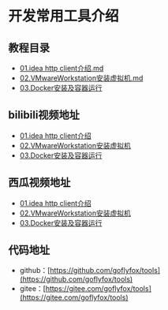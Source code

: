 # 开发常用工具介绍

## 教程目录

* [01.idea http client介绍.md](doc/01.idea-http-client.md)
* [02.VMwareWorkstation安装虚拟机.md](doc/02.vmware.md)
* [03.Docker安装及容器运行](doc/03.docker.md)

## bilibili视频地址

* [01.idea http client介绍](https://www.bilibili.com/video/BV12V411f7ab/)
* [02.VMwareWorkstation安装虚拟机](https://www.bilibili.com/video/BV16t4y1m7a7/)
* [03.Docker安装及容器运行](https://www.bilibili.com/video/BV1Vc411h7h1/)


## 西瓜视频地址

* [01.idea http client介绍](https://www.ixigua.com/i6810402237899080206/)
* [02.VMwareWorkstation安装虚拟机](https://www.ixigua.com/i6811545521073685004/)
* [03.Docker安装及容器运行](https://www.ixigua.com/i6811905438171267591/)

## 代码地址

* github：[https://github.com/goflyfox/tools](https://github.com/goflyfox/tools)
* gitee：[https://gitee.com/goflyfox/tools](https://gitee.com/goflyfox/tools)
